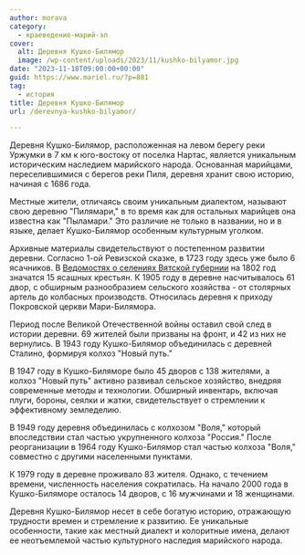 ```yaml
---
author: morava
category:
  - краеведение-марий-эл
cover:
  alt: Деревня Кушко-Билямор
  image: /wp-content/uploads/2023/11/kushko-bilyamor.jpg
date: "2023-11-18T09:00:00+00:00"
guid: https://www.mariel.ru/?p=881
tag:
  - история
title: Деревня Кушко-Билямор
url: /derevnya-kushko-bilyamor/

---
```

Деревня Кушко-Билямор, расположенная на левом берегу реки Уржумки в 7 км к юго-востоку от поселка Нартас, является уникальным историческим наследием марийского народа. Основанная марийцами, переселившимися с берегов реки Пиля, деревня хранит свою историю, начиная с 1686 года.

Местные жители, отличаясь своим уникальным диалектом, называют свою деревню "Пилямари," в то время как для остальных марийцев она известна как "Пыламари." Это различие не только в названии, но и в языке, делает Кушко-Билямор особенным культурным уголком.

Архивные материалы свидетельствуют о постепенном развитии деревни. Согласно 1-ой Ревизской сказке, в 1723 году здесь уже было 6 ясачников. В [Ведомостях о селениях Вятской губернии](https://cgako.ru/) на 1802 год значатся 15 ясашных крестьян. К 1905 году в деревне насчитывалось 61 двор, с обширным разнообразием сельского хозяйства - от столярных артель до колбасных производств. Относилась деревня к приходу Покровской церкви Мари-Билямора.

Период после Великой Отечественной войны оставил свой след в истории деревни. 69 жителей были призваны на фронт, и 42 из них не вернулись. В 1943 году Кушко-Билямор объединилась с деревней Сталино, формируя колхоз "Новый путь."

В 1947 году в Кушко-Биляморе было 45 дворов с 138 жителями, а колхоз "Новый путь" активно развивал сельское хозяйство, внедряя современные методы и технологии. Обширный инвентарь, включая плуги, бороны, сеялки и жатки, свидетельствует о стремлении к эффективному земледелию.

В 1949 году деревня объединилась с колхозом "Воля," который впоследствии стал частью укрупненного колхоза "Россия." После реорганизации в 1964 году Кушко-Билямор стал частью колхоза "Воля," совместно с другими населенными пунктами.

К 1979 году в деревне проживало 83 жителя. Однако, с течением времени, численность населения сократилась. На начало 2000 года в Кушко-Биляморе осталось 14 дворов, с 16 мужчинами и 18 женщинами.

Деревня Кушко-Билямор несет в себе богатую историю, отражающую трудности времен и стремление к развитию. Ее уникальные особенности, такие как местный диалект и колоритные имена, делают ее неотъемлемой частью культурного наследия марийского народа.
